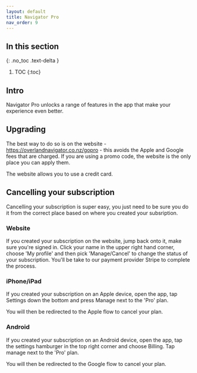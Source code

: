 ```yaml
---
layout: default
title: Navigator Pro
nav_order: 9
---
```


## In this section

{: .no_toc .text-delta }

1. TOC
{:toc}

## Intro

Navigator Pro unlocks a range of features in the app
that make your experience even better.

## Upgrading

The best way to do so is on the website - https://overlandnavigator.co.nz/gopro - this avoids the Apple and Google fees that are charged. If you are using a promo code, the website is the
only place you can apply them.

The website allows you to use a credit card.

## Cancelling your subscription

Cancelling your subscription is super easy, you just need to be sure you do 
it from the correct place based on where you created your subsription. 

### Website

If you created your subscription on the website, jump back onto it, make sure you're 
signed in. Click your name in the upper right hand corner, choose 'My profile' and then pick 'Manage/Cancel'
to change the status of your subscription. You'll be take to our payment provider Stripe to complete the process.

### iPhone/iPad

If you created your subscription on an Apple device, open the app, tap Settings down the bottom
and press Manage next to the 'Pro' plan. 

You will then be redirected to the Apple flow to cancel your plan.

### Android

If you created your subscription on an Android device, open the app, tap the settings hamburger in the top
right corner and choose Billing. Tap manage next to the 'Pro' plan.

You will then be redirected to the Google flow to cancel your plan.

